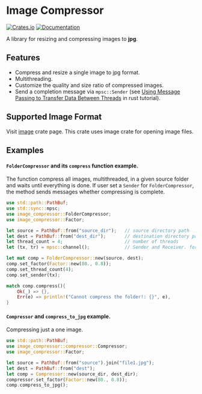 # Image Compressor

[![Crates.io](https://img.shields.io/crates/v/image_compressor.svg)](https://crates.io/crates/image_compressor)  [![Documentation](https://docs.rs/image/badge.svg)](https://docs.rs/image_compressor/)

A library for resizing and compressing images to **jpg**.

## Features

- Compress and resize a single image to jpg format. 
- Multithreading. 
- Customize the quality and size ratio of compressed images. 
- Send a completion message via `mpsc::Sender` (see [Using Message Passing to Transfer Data Between Threads](https://doc.rust-lang.org/book/ch16-02-message-passing.html) in rust tutorial).

## Supported Image Format

Visit [image](https://crates.io/crates/image) crate page. 
This crate uses image crate for opening image files. 

## Examples

#### `FolderCompressor` and its `compress` function example.

The function compress all images, multithreaded, in a given source folder and waits until everything is done. 
If user set a `Sender` for `FolderCompressor`, the method sends messages whether compressing is complete. 

```rust
use std::path::PathBuf;
use std::sync::mpsc;
use image_compressor::FolderCompressor;
use image_compressor::Factor;

let source = PathBuf::from("source_dir");   // source directory path
let dest = PathBuf::from("dest_dir");       // destination directory path
let thread_count = 4;                       // number of threads
let (tx, tr) = mpsc::channel();             // Sender and Receiver. for more info, check mpsc and message passing. 

let mut comp = FolderCompressor::new(source, dest);
comp.set_factor(Factor::new(80., 0.8));
comp.set_thread_count(4);
comp.set_sender(tx);

match comp.compress(){
    Ok(_) => {},
    Err(e) => println!("Cannot compress the folder!: {}", e),
}
```

#### `Compressor` and `compress_to_jpg` example.

Compressing just a one image. 
```rust
use std::path::PathBuf;
use image_compressor::compressor::Compressor;
use image_compressor::Factor;

let source = PathBuf::from("source").join("file1.jpg");
let dest = PathBuf::from("dest");
let comp = Compressor::new(source_dir, dest_dir);
compressor.set_factor(Factor::new(80., 0.8));
comp.compress_to_jpg();
```